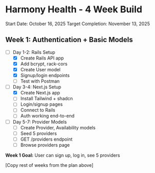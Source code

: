# Harmony Health - 4 Week Build

Start Date: October 16, 2025
Target Completion: November 13, 2025

## Week 1: Authentication + Basic Models
- [ ] Day 1-2: Rails Setup
  - [X] Create Rails API app
  - [X] Add bcrypt, rack-cors
  - [X] Create User model
  - [X] Signup/login endpoints
  - [ ] Test with Postman
- [ ] Day 3-4: Next.js Setup
  - [X] Create Next.js app
  - [ ] Install Tailwind + shadcn
  - [ ] Login/signup pages
  - [ ] Connect to Rails
  - [ ] Auth working end-to-end
- [ ] Day 5-7: Provider Models
  - [ ] Create Provider, Availability models
  - [ ] Seed 5 providers
  - [ ] GET /providers endpoint
  - [ ] Browse providers page

**Week 1 Goal:** User can sign up, log in, see 5 providers

[Copy rest of weeks from the plan above]
